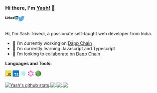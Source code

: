 ### Hi there, I'm [Yash!]() 👋

<a href="https://www.linkedin.com/in/yash-trivedi2000/">
  <img align="left" alt="Yash Trivedi | LinkedIn"  width="41px" src="https://raw.githubusercontent.com/yashtrivedi2000/yashtrivedi2000/master/assets/linkedin.svg" />
</a>

<a href="https://twitter.com/TrivediYash12">
  <img align="left" alt="Yash Trivedi | Twitter" width="21px" src="https://raw.githubusercontent.com/yashtrivedi2000/yashtrivedi2000/master/assets/twitter.svg" />
</a>

<br />
<br />

Hi, I'm Yash Trivedi, a passionate self-taught web developer from India.

- 🔭 I’m currently working on [Dapp Chain](https://github.com/yashtrivedi2000/Dapp-Chain)
- 🌱 I’m currently learning Javascript and Typescript
- 👯 I’m looking to collaborate on [Dapp Chain](https://github.com/yashtrivedi2000/Dapp-Chain)

**Languages and Tools:**

<code><img height="20" src="https://raw.githubusercontent.com/github/explore/80688e429a7d4ef2fca1e82350fe8e3517d3494d/topics/javascript/javascript.png"></code>
<code><img height="20" src="https://raw.githubusercontent.com/github/explore/80688e429a7d4ef2fca1e82350fe8e3517d3494d/topics/typescript/typescript.png"></code>
<code><img height="20" src="https://raw.githubusercontent.com/github/explore/80688e429a7d4ef2fca1e82350fe8e3517d3494d/topics/react/react.png"></code>
<code><img height="20" src="https://raw.githubusercontent.com/github/explore/5c058a388828bb5fde0bcafd4bc867b5bb3f26f3/topics/graphql/graphql.png"></code>
<code><img height="20" src="https://raw.githubusercontent.com/github/explore/80688e429a7d4ef2fca1e82350fe8e3517d3494d/topics/nodejs/nodejs.png"></code>

<!---
  if you have forked this to use on your profile,
  Change the `github-readme-stats.vercel.app` to `github-readme-stats.vercel.app`
--->

<!-- Change the `github-readme-stats.vercel.app` to `github-readme-stats.vercel.app`  -->

<a href="#">
  <img align="center" src="https://github-readme-stats.anuraghazra1.vercel.app/api?username=yashtrivedi2000&show_icons=true&include_all_commits=true&theme=material-palenight" alt="Yash's github stats" />
</a>
<a href="#">
  <!-- Change the `github-readme-stats.vercel.app` to `github-readme-stats.vercel.app`  -->
  <img align="center" src="https://github-readme-stats.vercel.app/api/top-langs/?username=yashtrivedi2000&layout=compact&theme=material-palenight" />
</a>

<a href="https://github.com/yashtrivedi2000/Dapp-Chain">
  <!-- Change the `github-readme-stats.vercel.app` to `github-readme-stats.vercel.app`  -->
  <img align="center" src="https://github-readme-stats.vercel.app/api/pin/?username=yashtrivedi2000&repo=Dapp-Chain&theme=material-palenight" />
</a>    
<a href="https://github.com/yashtrivedi2000/Competitive-Coding">
  <!-- Change the `github-readme-stats.vercel.app` to `github-readme-stats.vercel.app`  -->
  <img align="center" src="https://github-readme-stats.vercel.app/api/pin/?username=yashtrivedi2000&repo=Competitive-Coding&theme=material-palenight" />
</a>
